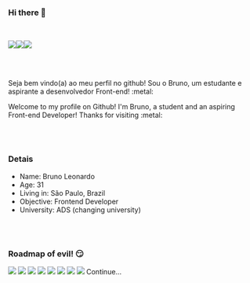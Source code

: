 ### Hi there 👋

<br>

<a href="https://www.linkedin.com/in/brunotebex/"><img src="https://img.shields.io/badge/LinkedIn-0077B5?style=for-the-badge&logo=linkedin&logoColor=white"/></a><a href="mailto:bruno@mktouch.com.br"><img src="https://img.shields.io/badge/Gmail-D14836?style=for-the-badge&logo=gmail&logoColor=white"/></a><a href="https://www.instagram.com/bruno.tbx/"><img src="https://img.shields.io/badge/Instagram-E4405F?style=for-the-badge&logo=instagram&logoColor=white"/></a>

<br><br>

<p>Seja bem vindo(a) ao meu perfil no github! Sou o Bruno, um estudante e aspirante a desenvolvedor Front-end! :metal:</p>
<p>Welcome to my profile on Github! I'm Bruno, a student and an aspiring Front-end Developer! Thanks for visiting :metal:</p>

<br><br>

### Detais


<ul>
  <li>Name: Bruno Leonardo</li>
  <li>Age: 31</li>
  <li>Living in: São Paulo, Brazil</li>
  <li>Objective: Frontend Developer</li>
  <li>University: ADS (changing university)</l>
</ul>

<br><br>

### Roadmap of evil! 😏

<img src="https://img.shields.io/badge/HTML5-E34F26?style=for-the-badge&logo=html5&logoColor=white"/> <img src="https://img.shields.io/badge/CSS3-1572B6?style=for-the-badge&logo=css3&logoColor=white"/> <img src="https://img.shields.io/badge/JavaScript-323330?style=for-the-badge&logo=javascript&logoColor=F7DF1E"/> <img src="https://img.shields.io/badge/Git-F05032?style=for-the-badge&logo=git&logoColor=white"/> <img src="https://img.shields.io/badge/Bootstrap-563D7C?style=for-the-badge&logo=bootstrap&logoColor=white"/> <img src="https://img.shields.io/badge/Vue.js-35495E?style=for-the-badge&logo=vuedotjs&logoColor=4FC08D"/> <img src="https://img.shields.io/badge/nuxt.js-00C58E?style=for-the-badge&logo=nuxtdotjs&logoColor=white"/> <img src="https://img.shields.io/badge/React-20232A?style=for-the-badge&logo=react&logoColor=61DAFB"/> Continue...

